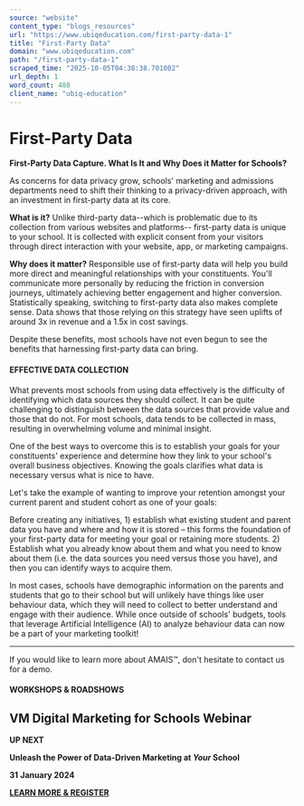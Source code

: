```yaml
---
source: "website"
content_type: "blogs_resources"
url: "https://www.ubiqeducation.com/first-party-data-1"
title: "First-Party Data"
domain: "www.ubiqeducation.com"
path: "/first-party-data-1"
scraped_time: "2025-10-05T04:38:38.701002"
url_depth: 1
word_count: 488
client_name: "ubiq-education"
---
```


# First-Party Data

**First-Party Data Capture. What Is It and Why Does it Matter for Schools?**

As concerns for data privacy grow, schools' marketing and admissions departments need to shift their thinking to a privacy-driven approach, with an investment in first-party data at its core.

**What is it?** Unlike third-party data--which is problematic due to its collection from various websites and platforms-- first-party data is unique to your school. It is collected with explicit consent from your visitors through direct interaction with your website, app, or marketing campaigns.

**Why does it matter?** Responsible use of first-party data will help you build more direct and meaningful relationships with your constituents. You'll communicate more personally by reducing the friction in conversion journeys, ultimately achieving better engagement and higher conversion. Statistically speaking, switching to first-party data also makes complete sense. Data shows that those relying on this strategy have seen uplifts of around 3x in revenue and a 1.5x in cost savings.

Despite these benefits, most schools have not even begun to see the benefits that harnessing first-party data can bring.

#### EFFECTIVE DATA COLLECTION

What prevents most schools from using data effectively is the difficulty of identifying which data sources they should collect. It can be quite challenging to distinguish between the data sources that provide value and those that do not. For most schools, data tends to be collected in mass, resulting in overwhelming volume and minimal insight.

One of the best ways to overcome this is to establish your goals for your constituents' experience and determine how they link to your school's overall business objectives. Knowing the goals clarifies what data is necessary versus what is nice to have.

Let's take the example of wanting to improve your retention amongst your current parent and student cohort as one of your goals:

Before creating any initiatives, 1) establish what existing student and parent data you have and where and how it is stored – this forms the foundation of your first-party data for meeting your goal or retaining more students. 2) Establish what you already know about them and what you need to know about them (i.e. the data sources you need versus those you have), and then you can identify ways to acquire them.

In most cases, schools have demographic information on the parents and students that go to their school but will unlikely have things like user behaviour data, which they will need to collect to better understand and engage with their audience. While once outside of schools' budgets, tools that leverage Artificial Intelligence (AI) to analyze behaviour data can now be a part of your marketing toolkit!

* * *

If you would like to learn more about AMAIS™, don't hesitate to contact us for a demo.

#### WORKSHOPS & ROADSHOWS

## VM Digital Marketing for Schools Webinar

**UP NEXT**

**Unleash the Power of Data-Driven Marketing at _Your_ School**

**31** **January 2024**

**[LEARN MORE & REGISTER](https://www.thevirtualmarketer.co.uk/webinars)**